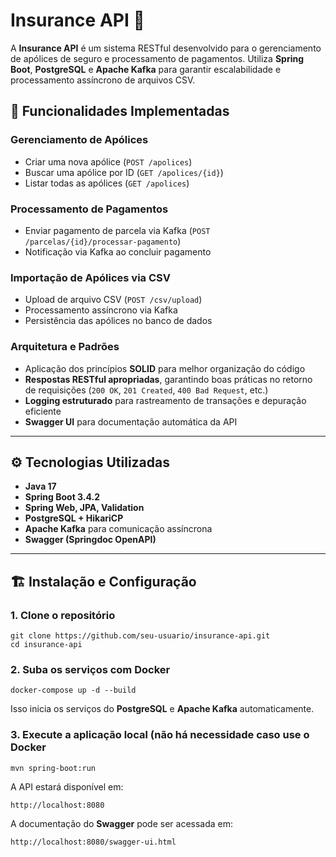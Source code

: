 # Insurance API 🚀

A **Insurance API** é um sistema RESTful desenvolvido para o gerenciamento de apólices de seguro e processamento de pagamentos. Utiliza **Spring Boot**, **PostgreSQL** e **Apache Kafka** para garantir escalabilidade e processamento assíncrono de arquivos CSV.

## 📌 Funcionalidades Implementadas

### **Gerenciamento de Apólices**
- Criar uma nova apólice (`POST /apolices`)
- Buscar uma apólice por ID (`GET /apolices/{id}`)
- Listar todas as apólices (`GET /apolices`)

### **Processamento de Pagamentos**
- Enviar pagamento de parcela via Kafka (`POST /parcelas/{id}/processar-pagamento`)
- Notificação via Kafka ao concluir pagamento

### **Importação de Apólices via CSV**
- Upload de arquivo CSV (`POST /csv/upload`)
- Processamento assíncrono via Kafka
- Persistência das apólices no banco de dados

### **Arquitetura e Padrões**
- Aplicação dos princípios **SOLID** para melhor organização do código
- **Respostas RESTful apropriadas**, garantindo boas práticas no retorno de requisições (`200 OK`, `201 Created`, `400 Bad Request`, etc.)
- **Logging estruturado** para rastreamento de transações e depuração eficiente
- **Swagger UI** para documentação automática da API

---

## ⚙️ Tecnologias Utilizadas

- **Java 17**
- **Spring Boot 3.4.2**
- **Spring Web, JPA, Validation**
- **PostgreSQL + HikariCP**
- **Apache Kafka** para comunicação assíncrona
- **Swagger (Springdoc OpenAPI)**

---

## 🏗 Instalação e Configuração

### **1. Clone o repositório**
```
git clone https://github.com/seu-usuario/insurance-api.git
cd insurance-api
```

### **2. Suba os serviços com Docker**
```
docker-compose up -d --build
```
Isso inicia os serviços do **PostgreSQL** e **Apache Kafka** automaticamente.

### **3. Execute a aplicação local (não há necessidade caso use o Docker**
```sh
mvn spring-boot:run
```

A API estará disponível em:
```
http://localhost:8080
```

A documentação do **Swagger** pode ser acessada em:
```
http://localhost:8080/swagger-ui.html
```
